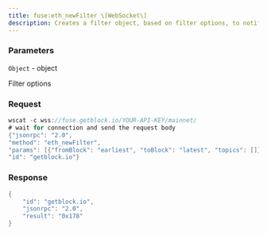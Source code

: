 ```yaml
---
title: fuse:eth_newFilter \[WebSocket\]
description: Creates a filter object, based on filter options, to notify when thestate changes (logs). To check if the state has changed, calleth_getFilterChanges.A note on specifying topic filtersTopics are order-dependent. A transaction with a log with topics \[A,B\] will be matched by the following topic filters\[\] “anything”\[A\] “A in first position (and anything after)”\[null, B\] “anything in first position AND B in second position (andanything after)”\[A, B\] “A in first position AND B in second position (and anythingafter)”\[\[A, B\], \[A, B\]\] “(A OR B) in first position AND (A OR B) insecond position (and anything after)”
---
```


### Parameters


`Object` - object

Filter options

### Request

``` java
wscat -c wss://fuse.getblock.io/YOUR-API-KEY/mainnet/ 
# wait for connection and send the request body 
{"jsonrpc": "2.0",
"method": "eth_newFilter",
"params": [{"fromBlock": "earliest", "toBlock": "latest", "topics": []}],
"id": "getblock.io"}
```

###  Response

``` java
{
    "id": "getblock.io",
    "jsonrpc": "2.0",
    "result": "0x178"
}
```


